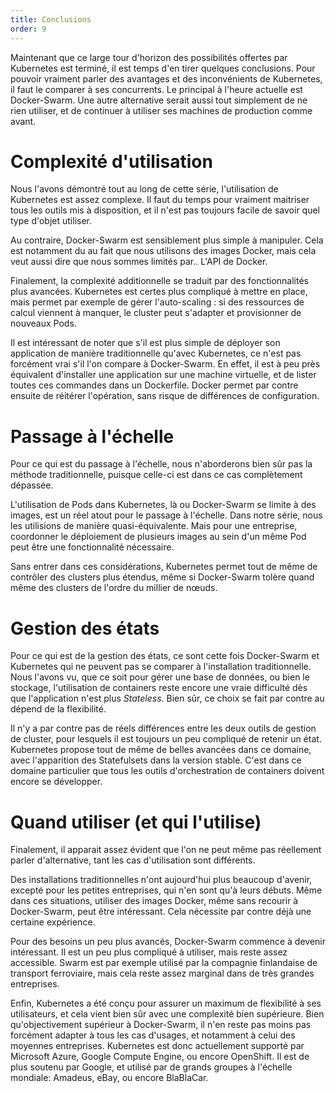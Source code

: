 ```yaml
---
title: Conclusions
order: 9
---
```


Maintenant que ce large tour d'horizon des possibilités offertes par Kubernetes est terminé, il est temps d'en tirer quelques conclusions. Pour pouvoir vraiment parler des avantages et des inconvénients de Kubernetes, il faut le comparer à ses concurrents. Le principal à l'heure actuelle est Docker-Swarm. Une autre alternative serait aussi tout simplement de ne rien utiliser, et de continuer à utiliser ses machines de production comme avant. 

# Complexité d'utilisation
Nous l'avons démontré tout au long de cette série, l'utilisation de Kubernetes est assez complexe. Il faut du temps pour vraiment maitriser tous les outils mis à disposition, et il n'est pas toujours facile de savoir quel type d'objet utiliser.

Au contraire, Docker-Swarm est sensiblement plus simple à manipuler. Cela est notamment du au fait que nous utilisons des images Docker, mais cela veut aussi dire que nous sommes limités par.. L'API de Docker. 

Finalement, la complexité additionnelle se traduit par des fonctionnalités plus avancées. Kubernetes est certes plus compliqué à mettre en place, mais permet par exemple de gérer l'auto-scaling : si des ressources de calcul viennent à manquer, le cluster peut s'adapter et provisionner de nouveaux Pods.

Il est intéressant de noter que s'il est plus simple de déployer son application de manière traditionnelle qu'avec Kubernetes, ce n'est pas forcément vrai s'il l'on compare à Docker-Swarm. En effet, il est à peu près équivalent d'installer une application sur une machine virtuelle, et de lister toutes ces commandes dans un Dockerfile. Docker permet par contre ensuite de réitérer l'opération, sans risque de différences de configuration.

# Passage à l'échelle
Pour ce qui est du passage à l'échelle, nous n'aborderons bien sûr pas la méthode traditionnelle, puisque celle-ci est dans ce cas complètement dépassée.

L'utilisation de Pods dans Kubernetes, là ou Docker-Swarm se limite à des images, est un réel atout pour le passage à l'échelle. Dans notre série, nous les utilisions de manière quasi-équivalente. Mais pour une entreprise, coordonner le déploiement de plusieurs images au sein d'un même Pod peut être une fonctionnalité nécessaire.

Sans entrer dans ces considérations, Kubernetes permet tout de même de contrôler des clusters plus étendus, même si Docker-Swarm tolère quand même des clusters de l'ordre du millier de nœuds.

# Gestion des états
Pour ce qui est de la gestion des états, ce sont cette fois Docker-Swarm et Kubernetes qui ne peuvent pas se comparer à l'installation traditionnelle. Nous l'avons vu, que ce soit pour gérer une base de données, ou bien le stockage, l'utilisation de containers reste encore une vraie difficulté dès que l'application n'est plus *Stateless*. Bien sûr, ce choix se fait par contre au dépend de la flexibilité.

Il n'y a par contre pas de réels différences entre les deux outils de gestion de cluster, pour lesquels il est toujours un peu compliqué de retenir un état. Kubernetes propose tout de même de belles avancées dans ce domaine, avec l'apparition des Statefulsets dans la version stable. C'est dans ce domaine particulier que tous les outils d'orchestration de containers doivent encore se développer.

# Quand utiliser (et qui l'utilise)
Finalement, il apparait assez évident que l'on ne peut même pas réellement parler d'alternative, tant les cas d'utilisation sont différents.

Des installations traditionnelles n'ont aujourd'hui plus beaucoup d'avenir, excepté pour les petites entreprises, qui n'en sont qu'à leurs débuts. Même dans ces situations, utiliser des images Docker, même sans recourir à Docker-Swarm, peut être intéressant. Cela nécessite par contre déjà une certaine expérience.

Pour des besoins un peu plus avancés, Docker-Swarm commence à devenir intéressant. Il est un peu plus compliqué à utiliser, mais reste assez accessible. Swarm est par exemple utilisé par la compagnie finlandaise de transport ferroviaire, mais cela reste assez marginal dans de très grandes entreprises.

Enfin, Kubernetes a été conçu pour assurer un maximum de flexibilité à ses utilisateurs, et cela vient bien sûr avec une complexité bien supérieure. Bien qu'objectivement supérieur à Docker-Swarm, il n'en reste pas moins pas forcément adapter à tous les cas d'usages, et notamment à celui des moyennes entreprises. Kubernetes est donc actuellement supporté par Microsoft Azure, Google Compute Engine, ou encore OpenShift. Il est de plus soutenu par Google, et utilisé par de grands groupes à l'échelle mondiale: Amadeus, eBay, ou encore BlaBlaCar.
